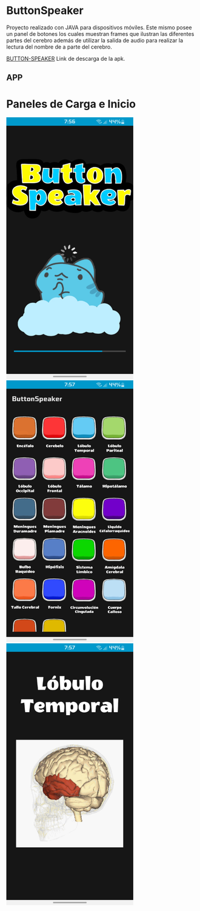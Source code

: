 # ButtonSpeaker
Proyecto realizado con JAVA para dispositivos móviles. Este mismo posee un panel de 
botones los cuales muestran frames que ilustran las diferentes partes del cerebro además de 
utilizar la salida de audio para realizar la lectura del nombre de a parte del cerebro. 

[BUTTON-SPEAKER](https://drive.google.com/file/d/1H8f5m8fhtN0oYzn9PWsqaMNfvfJMiP71/view?usp=share_link) Link de descarga de la apk.

## APP
# Paneles de Carga e Inicio

<div >
<img src="/ImagesReadme/Carga.jpg" alt="PanelCarga" width="335px">
<img src="/ImagesReadme/Panel1.jpg" alt="PanelCarga" width="335px"> 
<img src="/ImagesReadme/Panel2.jpg" alt="PanelCarga" width="335px"> 
</div>
